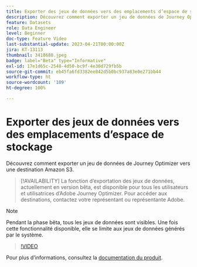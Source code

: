 ```yaml
---
title: Exporter des jeux de données vers des emplacements d’espace de stockage (bêta)
description: Découvrez comment exporter un jeu de données de Journey Optimizer vers une destination Amazon S3.
feature: Datasets
role: Data Engineer
level: Beginner
doc-type: Feature Video
last-substantial-update: 2023-04-21T00:00:00Z
jira: KT-13113
thumbnail: 3418688.jpeg
badge: label="Beta" type="Informative"
exl-id: 17e1d65c-2548-4d50-bc9f-4e30d729fb5b
source-git-commit: eb45fa6fd3382ee842d5b0bc937a83e0e271bb44
workflow-type: ht
source-wordcount: '109'
ht-degree: 100%

---
```


# Exporter des jeux de données vers des emplacements d’espace de stockage

Découvrez comment exporter un jeu de données de Journey Optimizer vers une destination Amazon S3.

>[!AVAILABILITY]
>La fonction d’exportation des jeux de données, actuellement en version bêta, est disponible pour tous les utilisateurs et utilisatrices d’Adobe Journey Optimizer. Pour accéder aux destinations, contactez votre représentant ou représentante Adobe.

>[!NOTE]
>Pendant la phase bêta, tous les jeux de données sont visibles. Une fois cette fonctionnalité disponible, elle se limite aux jeux de données générés par le système.

>[!VIDEO](https://video.tv.adobe.com/v/3418688/?quality=12&learn=on)

Pour plus d’informations, consultez la [documentation du produit](https://experienceleague.adobe.com/docs/journey-optimizer/using/data-management/datasets/export-datasets.html?lang=fr).
